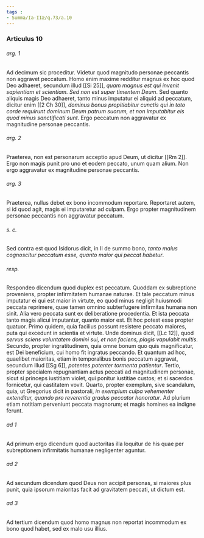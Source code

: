 ```yaml
---
tags : 
- Summa/Ia-IIæ/q.73/a.10
---
```


### Articulus 10

###### arg. 1
Ad decimum sic proceditur. Videtur quod magnitudo personae peccantis non aggravet peccatum. Homo enim maxime redditur magnus ex hoc quod Deo adhaeret, secundum illud [[Si 25]], *quam magnus est qui invenit sapientiam et scientiam. Sed non est super timentem Deum*. Sed quanto aliquis magis Deo adhaeret, tanto minus imputatur ei aliquid ad peccatum, dicitur enim [[2 Ch 30]], *dominus bonus propitiabitur cunctis qui in toto corde requirunt dominum Deum patrum suorum, et non imputabitur eis quod minus sanctificati sunt*. Ergo peccatum non aggravatur ex magnitudine personae peccantis.

###### arg. 2
Praeterea, non est personarum acceptio apud Deum, ut dicitur [[Rm 2]]. Ergo non magis punit pro uno et eodem peccato, unum quam alium. Non ergo aggravatur ex magnitudine personae peccantis.

###### arg. 3
Praeterea, nullus debet ex bono incommodum reportare. Reportaret autem, si id quod agit, magis ei imputaretur ad culpam. Ergo propter magnitudinem personae peccantis non aggravatur peccatum.

###### s. c.
Sed contra est quod Isidorus dicit, in II de summo bono, *tanto maius cognoscitur peccatum esse, quanto maior qui peccat habetur*.

###### resp.
Respondeo dicendum quod duplex est peccatum. Quoddam ex subreptione proveniens, propter infirmitatem humanae naturae. Et tale peccatum minus imputatur ei qui est maior in virtute, eo quod minus negligit huiusmodi peccata reprimere, quae tamen omnino subterfugere infirmitas humana non sinit. Alia vero peccata sunt ex deliberatione procedentia. Et ista peccata tanto magis alicui imputantur, quanto maior est. Et hoc potest esse propter quatuor. Primo quidem, quia facilius possunt resistere peccato maiores, puta qui excedunt in scientia et virtute. Unde dominus dicit, [[Lc 12]], quod *servus sciens voluntatem domini sui, et non faciens, plagis vapulabit multis*. Secundo, propter ingratitudinem, quia omne bonum quo quis magnificatur, est Dei beneficium, cui homo fit ingratus peccando. Et quantum ad hoc, quaelibet maioritas, etiam in temporalibus bonis peccatum aggravat, secundum illud [[Sg 6]], *potentes potenter tormenta patientur*. Tertio, propter specialem repugnantiam actus peccati ad magnitudinem personae, sicut si princeps iustitiam violet, qui ponitur iustitiae custos; et si sacerdos fornicetur, qui castitatem vovit. Quarto, propter exemplum, sive scandalum, quia, ut Gregorius dicit in pastorali, *in exemplum culpa vehementer extenditur, quando pro reverentia gradus peccator honoratur*. Ad plurium etiam notitiam perveniunt peccata magnorum; et magis homines ea indigne ferunt.

###### ad 1
Ad primum ergo dicendum quod auctoritas illa loquitur de his quae per subreptionem infirmitatis humanae negligenter aguntur.

###### ad 2
Ad secundum dicendum quod Deus non accipit personas, si maiores plus punit, quia ipsorum maioritas facit ad gravitatem peccati, ut dictum est.

###### ad 3
Ad tertium dicendum quod homo magnus non reportat incommodum ex bono quod habet, sed ex malo usu illius.

